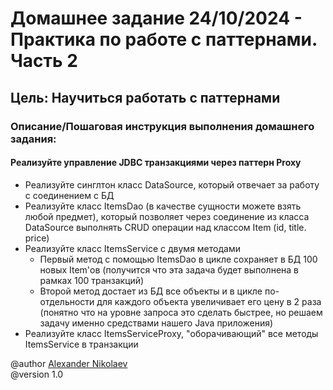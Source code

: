 # Домашнее задание 24/10/2024 - Практика по работе с паттернами. Часть 2
## Цель: Научиться работать с паттернами
### Описание/Пошаговая инструкция выполнения домашнего задания:
#### Реализуйте управление JDBC транзакциями через паттерн Proxy
* Реализуйте синглтон класс DataSource, который отвечает за работу с соединением с БД
* Реализуйте класс ItemsDao (в качестве сущности можете взять любой предмет), 
который позволяет через соединение из класса DataSource выполнять CRUD операции над классом Item (id, title. price)
* Реализуйте класс ItemsService с двумя методами
  * Первый метод с помощью ItemsDao в цикле сохраняет в БД 100 новых Item'ов (получится что эта задача будет выполнена в рамках 100 транзакций) 
  * Второй метод достает из БД все объекты и в цикле по-отдельности для каждого объекта увеличивает его цену в 2 раза (понятно что на уровне запроса это сделать быстрее, но решаем задачу именно средствами нашего Java приложения)
* Реализуйте класс ItemsServiceProxy, "оборачивающий" все методы ItemsService в транзакции


@author [Alexander Nikolaev](https://github.com/AlexNika)\
@version 1.0
